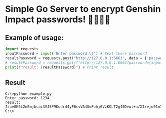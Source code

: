 # Simple **Go** Server to encrypt **Genshin Impact** passwords! :mushroom::dolls::flags::ribbon:
## Example of usage:
```python
import requests
inputPassword = input('Enter password:\t') # text there password
resultPassword = requests.post("http://127.0.0.1:6663", data = {'password': inputPassword}).text # Send request to server(post)
# resultPassword = requests.get(f"http://127.0.0.1:6663?password={inputPassword}").text Get Request example
print(f"result: {resultPassword}") # Print result
```
## Result
```
C:\>python example.py
Enter password: 1234
result: IzueGK6L2mEmjbcai3VJ5P9Kodr44yF6cvVA4GmFohj6VzKQLT2g40Deul+u/XIrejo01nIpqz4WRADF7wknvEsP69fzWitKYWDL0GFGsveW/Zd3jSoeWDBxBIQrA2sVoFI9tDEvWszf2fJUxIX8RoS7218r6QQAMZ/rM7XPCqA=
C:\>
```
